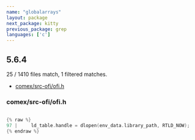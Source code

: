 ```yaml
---
name: "globalarrays"
layout: package
next_package: kitty
previous_package: grep
languages: ['c']
---
```

## 5.6.4
25 / 1410 files match, 1 filtered matches.

 - [comex/src-ofi/ofi.h](#comexsrc-ofiofih)

### comex/src-ofi/ofi.h

```c

{% raw %}
97 |     ld_table.handle = dlopen(env_data.library_path, RTLD_NOW);
{% endraw %}

```